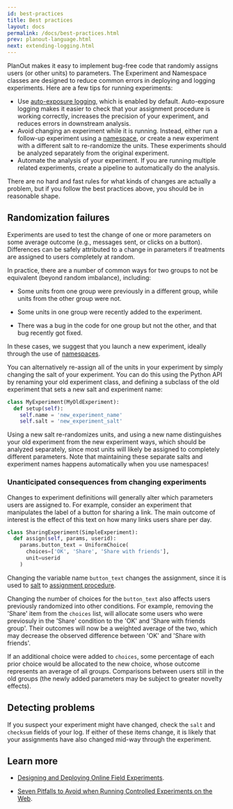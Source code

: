 ```yaml
---
id: best-practices
title: Best practices
layout: docs
permalink: /docs/best-practices.html
prev: planout-language.html
next: extending-logging.html
---
```


PlanOut makes it easy to implement bug-free code that randomly assigns users (or other units) to parameters. The Experiment and Namespace classes are designed to reduce common errors in deploying and logging experiments. Here are a few tips for running experiments:

* Use [auto-exposure logging](logging.html#auto-exposure-logging), which is enabled by default.  Auto-exposure logging makes it easier to check that your assignment procedure is working correctly, increases the precision of your experiment, and reduces errors in downstream analysis.
* Avoid changing an experiment while it is running. Instead, either run a follow-up experiment using a [namespace](namespaces.html), or create a new experiment with a different salt to re-randomize the units. These experiments should be analyzed separately from the original experiment.
* Automate the analysis of your experiment. If you are running multiple related experiments, create a pipeline to automatically do the analysis.


There are no hard and fast rules for what kinds of changes are actually a problem, but if you follow the best practices above, you should be in reasonable shape.


## Randomization failures
Experiments are used to test the change of one or more parameters on some average outcome (e.g., messages sent, or clicks on a button). Differences can be safely attributed to a change in parameters if treatments are assigned to users completely at random.

In practice, there are a number of common ways for two groups to not be equivalent (beyond random imbalance), including:

 - Some units from one group were previously in a different group, while units from the other group were not.

 - Some units in one group were recently added to the experiment.

 - There was a bug in the code for one group but not the other, and that bug recently got fixed.

In these cases, we suggest that you launch a new experiment, ideally through the use of [namespaces](namespaces.html).

You can alternatively re-assign all of the units in your experiment by simply
changing the salt of your experiment. You can do this using the Python API
by renaming your old experiment class, and defining a subclass of the old
experiment that sets a new salt and experiment name:

```python
class MyExperiment(MyOldExperiment):
  def setup(self):
    self.name = 'new_experiment_name'
    self.salt = 'new_experiment_salt'
```

Using a new salt re-randomizes units, and using a new name distinguishes your
old experiment from the new experiment ways, which should be analyzed separately,
since most units will likely be assigned to completely different parameters.
Note that maintaining these separate salts and experiment names happens automatically
when you use namespaces!

### Unanticipated consequences from changing experiments
Changes to experiment definitions will generally alter which parameters users are assigned to. For example, consider an experiment that manipulates the label of a button for sharing a link. The main outcome of interest is the effect of this text on how many links users share per day.


```python
class SharingExperiment(SimpleExperiment):
  def assign(self, params, userid):
    params.button_text = UniformChoice(
      choices=['OK', 'Share', 'Share with friends'],
      unit=userid
    )
```
Changing the variable name `button_text` changes the assignment, since it is used to [salt](how-planout-works.html#salts) to [assignment procedure](how-planout-works.html#pseudo-random-assignment-through-hashing).

Changing the number of choices for the `button_text` also affects users previously randomized into other conditions.  For example, removing the 'Share' item from the `choices` list, will allocate some users who were previosuly in the 'Share' condition to the 'OK' and 'Share with friends group'. Their outcomes will now be a weighted average of the two, which may decrease the observed difference between 'OK' and 'Share with friends'.

If an additional choice were added to `choices`, some percentage of each prior choice would be allocated to the new choice, whose outcome represents an average of all groups. Comparisons between users still in the old groups (the newly added parameters may be subject to greater novelty effects).

## Detecting problems
If you suspect your experiment might have changed, check the `salt` and `checksum` fields of your log. If either of these items change, it is likely that your assignments have also changed mid-way through the experiment.

## Learn more
- [Designing and Deploying Online Field Experiments](https://www.facebook.com/download/255785951270811/planout.pdf).

- [Seven Pitfalls to Avoid when Running Controlled Experiments on the Web](http://www.exp-platform.com/Documents/2009-ExPpitfalls.pdf).

